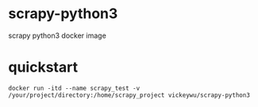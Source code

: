 # scrapy-python3
scrapy python3 docker image

# quickstart
```
docker run -itd --name scrapy_test -v /your/project/directory:/home/scrapy_project vickeywu/scrapy-python3
```
